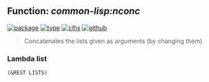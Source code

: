 ## Function: ***common-lisp:nconc***
[![package](https://img.shields.io/badge/Package-COMMON--LISP-5f9ea0.svg?style=social&colorA=999999)](../) [![type](https://img.shields.io/badge/Type-Function-5f9ea0.svg?style=social&colorA=999999)](../#function) [![clhs](https://img.shields.io/badge/CLHS-NCONC-5f9ea0.svg?style=social&colorA=999999)](http://www.lispworks.com/documentation/HyperSpec/Body/f_nconc.htm) [![github](https://img.shields.io/badge/GitHub-View_the_source-5f9ea0.svg?style=social&colorA=999999&logo=github)](https://github.com/sbcl/sbcl/blob/master/src/code/list.lisp/) 

> Concatenates the lists given as arguments (by changing them)

### Lambda list
```
(&REST LISTS)
```
